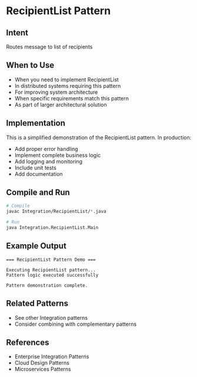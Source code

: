 # RecipientList Pattern

## Intent
Routes message to list of recipients

## When to Use
- When you need to implement RecipientList
- In distributed systems requiring this pattern
- For improving system architecture
- When specific requirements match this pattern
- As part of larger architectural solution

## Implementation
This is a simplified demonstration of the RecipientList pattern. In production:
- Add proper error handling
- Implement complete business logic
- Add logging and monitoring
- Include unit tests
- Add documentation

## Compile and Run
```bash
# Compile
javac Integration/RecipientList/*.java

# Run
java Integration.RecipientList.Main
```

## Example Output
```
=== RecipientList Pattern Demo ===

Executing RecipientList pattern...
Pattern logic executed successfully

Pattern demonstration complete.
```

## Related Patterns
- See other Integration patterns
- Consider combining with complementary patterns

## References
- Enterprise Integration Patterns
- Cloud Design Patterns
- Microservices Patterns
